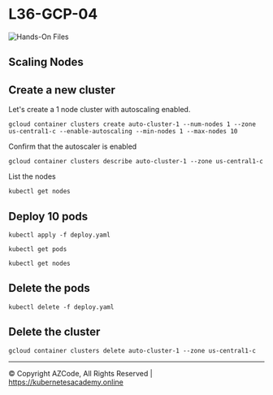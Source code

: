 # L36-GCP-04

![Hands-On Files](https://kubernetesacademy.online/wp-content/uploads/2021/06/checked-files-50px.png)

## Scaling Nodes

## Create a new cluster

Let's create a 1 node cluster with autoscaling enabled.

    gcloud container clusters create auto-cluster-1 --num-nodes 1 --zone us-central1-c --enable-autoscaling --min-nodes 1 --max-nodes 10 

Confirm that the autoscaler is enabled

    gcloud container clusters describe auto-cluster-1 --zone us-central1-c

List the nodes

    kubectl get nodes

## Deploy 10 pods

    kubectl apply -f deploy.yaml

    kubectl get pods

    kubectl get nodes

## Delete the pods

    kubectl delete -f deploy.yaml

## Delete the cluster

    gcloud container clusters delete auto-cluster-1 --zone us-central1-c 

---

© Copyright AZCode, All Rights Reserved | https://kubernetesacademy.online
